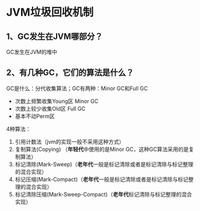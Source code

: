 # JVM垃圾回收机制

## 1、GC发生在JVM哪部分？

GC发生在JVM的堆中

## 2、有几种GC，它们的算法是什么？

GC是什么：分代收集算法；GC有两种：Minor GC和Full GC

- 次数上频繁收集Young区 Minor GC
- 次数上较少收集Old区 Full GC
- 基本不动Perm区

4种算法：

1. 引用计数法（jvm的实现一般不采用这种方式）
2. 复制算法(Copying) （**年轻代**中使用的是Minor GC，这种GC算法采用的是复制算法）
3. 标记清除(Mark-Sweep)（**老年代**一般是标记清除或者是标记清除与标记整理的混合实现）
4. 标记压缩(Mark-Compact)（**老年代**一般是标记清除或者是标记清除与标记整理的混合实现）
5. 标记清除压缩(Mark-Sweep-Compact)（**老年代**标记清除与标记整理的混合实现）